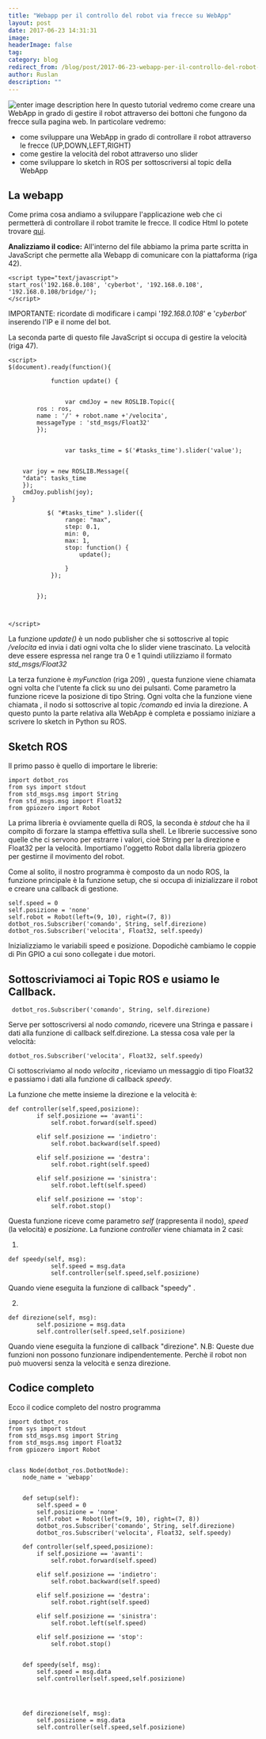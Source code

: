 ```yaml
---
title: "Webapp per il controllo del robot via frecce su WebApp"
layout: post
date: 2017-06-23 14:31:31
image: 
headerImage: false
tag: 
category: blog
redirect_from: /blog/post/2017-06-23-webapp-per-il-controllo-del-robot-via-frecce-su-webapp
author: Ruslan
description: ""
---
```


![enter image description here](http://i.imgur.com/7GYgCAW.png)
In questo tutorial vedremo come creare una WebApp in grado di gestire il robot attraverso dei bottoni che fungono da frecce sulla pagina web. In particolare vedremo:

 - come sviluppare una WebApp in grado di controllare il robot
   attraverso le frecce (UP,DOWN,LEFT,RIGHT)
 - come gestire la velocità del robot attraverso uno slider
 - come sviluppare lo sketch in ROS per sottoscriversi al topic della   
   WebApp
   

La webapp
---------

 Come prima cosa andiamo a sviluppare l'applicazione web che ci permetterà di controllare il robot tramite le frecce. Il codice Html lo potete trovare [qui](https://github.com/ganduras/webapp1/blob/master/index.html).

**Analizziamo il codice:**
All'interno del file abbiamo la prima parte scritta in JavaScript che permette alla Webapp di comunicare con la piattaforma (riga 42).

    <script type="text/javascript">
    start_ros('192.168.0.108', 'cyberbot', '192.168.0.108', '192.168.0.108/bridge/');
    </script>
 IMPORTANTE: ricordate di modificare i campi '*192.168.0.108*' e '*cyberbot*' inserendo l'IP e il nome del bot.

La seconda parte di questo file JavaScript si occupa di gestire la velocità (riga 47).

    <script>
    $(document).ready(function(){
    
                function update() {
    
    
                    var cmdJoy = new ROSLIB.Topic({
      		ros : ros,
      		name : '/' + robot.name +'/velocita',
      		messageType : 'std_msgs/Float32'
    		});
    
    
                    var tasks_time = $('#tasks_time').slider('value');
     
                    
    	var joy = new ROSLIB.Message({
    	"data": tasks_time
    	});
    	cmdJoy.publish(joy);
     }
    
               $( "#tasks_time" ).slider({
                    range: "max",
                    step: 0.1,
                    min: 0,
                    max: 1,
                    stop: function() {
                        update();
    
                    }
                });
    
    
            });
            
    
    
    </script>

La funzione *update()*  è un  nodo publisher  che si sottoscrive al topic */velocita*  ed invia i dati ogni volta che lo slider viene trascinato.
La velocità deve essere espressa nel range tra 0 e 1 quindi utilizziamo il formato *std_msgs/Float32* 

La terza funzione è *myFunction* (riga 209) , questa funzione viene chiamata ogni volta che l'utente fa click su uno dei pulsanti. Come parametro la funzione riceve la posizione di tipo String.
Ogni volta che la funzione viene chiamata , il nodo si sottoscrive al topic */comando* ed invia la direzione.
A questo punto la parte relativa alla WebApp è completa e possiamo iniziare a scrivere lo sketch in Python su ROS.

Sketch ROS
----------

Il primo passo è quello di importare le librerie:

    import dotbot_ros
    from sys import stdout
    from std_msgs.msg import String
    from std_msgs.msg import Float32
    from gpiozero import Robot
   
   La prima libreria è ovviamente quella di ROS, la seconda è *stdout* che ha il compito di forzare la stampa effettiva sulla shell. Le librerie successive sono quelle che ci servono per estrarre i valori, cioè String per la direzione e Float32 per la velocità.  Importiamo l'oggetto Robot dalla libreria gpiozero per gestirne il movimento del robot.

Come al solito, il nostro programma è composto da un nodo ROS, la funzione principale è la funzione setup, che si occupa di inizializzare il robot e creare una callback di gestione.

    self.speed = 0
    self.posizione = 'none'
    self.robot = Robot(left=(9, 10), right=(7, 8))
    dotbot_ros.Subscriber('comando', String, self.direzione)
    dotbot_ros.Subscriber('velocita', Float32, self.speedy)
Inizializziamo le variabili speed e posizione. Dopodichè cambiamo le coppie di Pin GPIO a cui sono collegate i due motori.

Sottoscriviamoci ai Topic ROS e usiamo le Callback.
---------------------------------------------------

     dotbot_ros.Subscriber('comando', String, self.direzione)
Serve per sottoscriversi al nodo *comando*, ricevere una Stringa e passare i dati alla funzione di callback self.direzione.
La stessa cosa vale per la velocità:

    dotbot_ros.Subscriber('velocita', Float32, self.speedy)
Ci sottoscriviamo al nodo *velocita* , riceviamo un messaggio di tipo Float32 e passiamo i dati alla funzione di callback *speedy*.

La funzione che mette insieme la direzione e la velocità è:

    def controller(self,speed,posizione):
            if self.posizione == 'avanti':
                self.robot.forward(self.speed)
            
            elif self.posizione == 'indietro':
                self.robot.backward(self.speed)
            
            elif self.posizione == 'destra':
                self.robot.right(self.speed)
            
            elif self.posizione == 'sinistra':
                self.robot.left(self.speed)
            
            elif self.posizione == 'stop':
                self.robot.stop() 
Questa funzione riceve come parametro  *self* (rappresenta il nodo), *speed* (la velocità) e *posizione*.
 La funzione *controller* viene chiamata in 2 casi:

 1. 

    def speedy(self, msg): 
                self.speed = msg.data
                self.controller(self.speed,self.posizione)

Quando viene eseguita la funzione di callback "speedy" . 

 2.  

    def direzione(self, msg):
            self.posizione = msg.data
            self.controller(self.speed,self.posizione)

Quando viene eseguita la funzione di callback "direzione".
N.B: Queste due funzioni non possono funzionare indipendentemente. Perchè il robot non può muoversi senza la velocità e senza direzione.

Codice completo
---------------

Ecco il codice completo del nostro programma

    import dotbot_ros
    from sys import stdout
    from std_msgs.msg import String
    from std_msgs.msg import Float32
    from gpiozero import Robot
    
    
    class Node(dotbot_ros.DotbotNode):
        node_name = 'webapp'
        
    
        def setup(self):  
            self.speed = 0
            self.posizione = 'none'
            self.robot = Robot(left=(9, 10), right=(7, 8))
            dotbot_ros.Subscriber('comando', String, self.direzione)
            dotbot_ros.Subscriber('velocita', Float32, self.speedy)
        
        def controller(self,speed,posizione):
            if self.posizione == 'avanti':
                self.robot.forward(self.speed)
            
            elif self.posizione == 'indietro':
                self.robot.backward(self.speed)
            
            elif self.posizione == 'destra':
                self.robot.right(self.speed)
            
            elif self.posizione == 'sinistra':
                self.robot.left(self.speed)
            
            elif self.posizione == 'stop':
                self.robot.stop() 
        
        
        def speedy(self, msg): 
            self.speed = msg.data
            self.controller(self.speed,self.posizione)
            
           
        
        
        def direzione(self, msg):
            self.posizione = msg.data
            self.controller(self.speed,self.posizione)
            
        
    